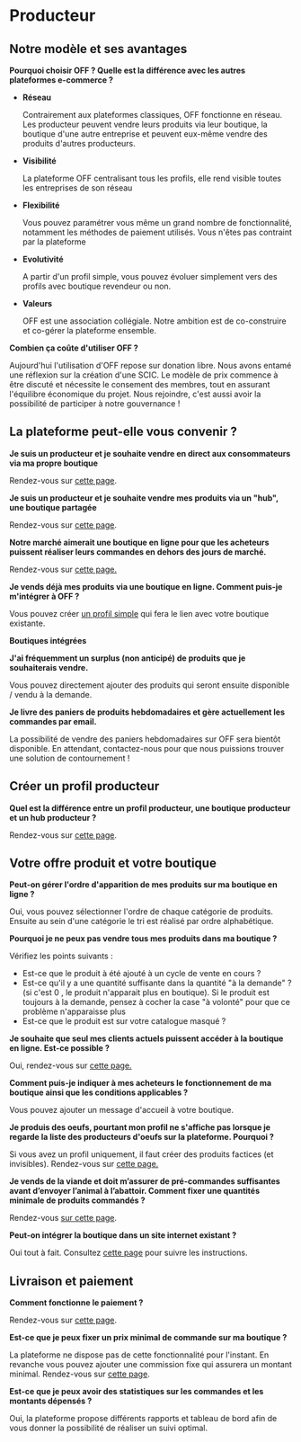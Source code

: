 # Producteur

## Notre modèle et ses avantages

**Pourquoi choisir OFF ? Quelle est la différence avec les autres plateformes e-commerce ?**

* **Réseau**

  Contrairement aux plateformes classiques, OFF fonctionne en réseau. Les producteur peuvent vendre leurs produits via leur boutique, la boutique d'une autre entreprise et peuvent eux-même vendre des produits d'autres producteurs.

* **Visibilité**

  La plateforme OFF centralisant tous les profils, elle rend visible toutes les entreprises de son réseau

* **Flexibilité**

  Vous pouvez paramétrer vous même un grand nombre de fonctionnalité, notamment les méthodes de paiement utilisés. Vous n'êtes pas contraint par la plateforme

* **Evolutivité**

  A partir d'un profil simple, vous pouvez évoluer simplement vers des profils avec boutique revendeur ou non.

* **Valeurs**

  OFF est une association collégiale. Notre ambition est de co-construire et co-gérer la plateforme ensemble. 

**Combien ça coûte d'utiliser OFF ?**

Aujourd'hui l'utilisation d'OFF repose sur donation libre. Nous avons entamé une réflexion sur la création d'une SCIC. Le modèle de prix commence à être discuté et nécessite le consement des membres, tout en assurant l'équilibre économique du projet. Nous rejoindre, c'est aussi avoir la possibilité de participer à notre gouvernance !

## La plateforme peut-elle vous convenir ?

**Je suis un producteur et je souhaite vendre en direct aux consommateurs via ma propre boutique**

Rendez-vous sur [cette page](../les-differents-profils-utilisateurs/le-producteur-en-vente-directe-avec-une-boutique.md).

**Je suis un producteur et je souhaite vendre mes produits via un "hub", une boutique partagée**

Rendez-vous sur [cette page](../fonctionnalites-standards/votre-profil/e2e-permissions.md).

**Notre marché aimerait une boutique en ligne pour que les acheteurs puissent réaliser leurs commandes en dehors des jours de marché.**

Rendez-vous sur [cette page.](../les-differents-profils-utilisateurs/le-marche-virtuel-avec-boutique.md)

**Je vends déjà mes produits via une boutique en ligne. Comment puis-je m'intégrer à OFF ?**

Vous pouvez créer [un profil simple](../les-differents-profils-utilisateurs/le-producteur-sans-boutique.md) qui fera le lien avec votre boutique existante.

**Boutiques intégrées**

**J'ai fréquemment un surplus \(non anticipé\) de produits que je souhaiterais vendre.**

Vous pouvez directement ajouter des produits qui seront ensuite disponible / vendu à la demande.

**Je livre des paniers de produits hebdomadaires et gère actuellement les commandes par email.**

La possibilité de vendre des paniers hebdomadaires sur OFF sera bientôt disponible. En attendant, contactez-nous pour que nous puissions trouver une solution de contournement !

## Créer un profil producteur

**Quel est la différence entre un profil producteur, une boutique producteur et un hub producteur ?**

Rendez-vous sur [cette page](../les-differents-profils-utilisateurs/).

## Votre offre produit et votre boutique

**Peut-on gérer l'ordre d'apparition de mes produits sur ma boutique en ligne ?**

Oui, vous pouvez sélectionner l'ordre de chaque catégorie de produits. Ensuite au sein d'une catégorie le tri est réalisé par ordre alphabétique.

**Pourquoi je ne peux pas vendre tous mes produits dans ma boutique ?**

Vérifiez les points suivants :

* Est-ce que le produit à été ajouté à un cycle de vente en cours ?
* Est-ce qu'il y a une quantité suffisante dans la quantité "à la demande" ? \(si c'est 0 , le produit n'apparait plus en boutique\). Si le produit est toujours à la demande, pensez à cocher la case "à volonté" pour que ce problème n'apparaisse plus
* Est-ce que le produit est sur votre catalogue masqué ?

**Je souhaite que seul mes clients actuels puissent accéder à la boutique en ligne. Est-ce possible ?**

Oui, rendez-vous sur [cette page.](../fonctionnalites-standards/mise-en-place-dune-boutique/private-shopfront.md)

**Comment puis-je indiquer à mes acheteurs le fonctionnement de ma boutique ainsi que les conditions applicables ?**

Vous pouvez ajouter un message d'accueil à votre boutique. 

**Je produis des oeufs, pourtant mon profil ne s'affiche pas lorsque je regarde la liste des producteurs d'oeufs sur la plateforme. Pourquoi ?**

Si vous avez un profil uniquement, il faut créer des produits factices \(et invisibles\). Rendez-vous sur [cette page.](../fonctionnalites-standards/votre-profil/making-a-producer-profile-searchable-by-product-category.md)

**Je vends de la viande et doit m’assurer de pré-commandes suffisantes avant d’envoyer l’animal à l’abattoir. Comment fixer une quantités minimale de produits commandés ?**

Rendez-vous [sur cette page](../fonctionnalites-standards/produits-1/group-buy-for-bulk-ordering.md).

**Peut-on intégrer la boutique dans un site internet existant ?**

Oui tout à fait. Consultez [cette page](../fonctionnalites-standards/mise-en-place-dune-boutique/embedded-shops.md) pour suivre les instructions.

## Livraison et paiement

**Comment fonctionne le paiement ?**

Rendez-vous sur [cette page](../fonctionnalites-standards/mise-en-place-dune-boutique/methodes-de-paiements.md).

**Est-ce que je peux fixer un prix minimal de commande sur ma boutique ?**

La plateforme ne dispose pas de cette fonctionnalité pour l'instant. En revanche vous pouvez ajouter une commission fixe qui assurera un montant minimal. Rendez-vous sur [cette page](../fonctionnalites-standards/mise-en-place-dune-boutique/frais-et-taxes.md).

**Est-ce que je peux avoir des statistiques sur les commandes et les montants dépensés ?**

Oui, la plateforme propose différents rapports et tableau de bord afin de vous donner la possibilité de réaliser un suivi optimal.

